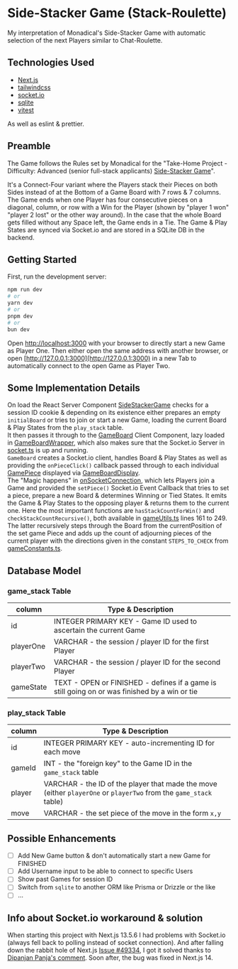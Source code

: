 # Side-Stacker Game (Stack-Roulette)

My interpretation of Monadical's Side-Stacker Game with automatic selection of
the next Players similar to Chat-Roulette.

## Technologies Used

- [Next.js](https://nextjs.org/)
- [tailwindcss](https://tailwindcss.com/)
- [socket.io](https://socket.io/)
- [sqlite](https://www.npmjs.com/package/sqlite)
- [vitest](https://vitest.dev/)

As well as eslint & prettier.

## Preamble

The Game follows the Rules set by Monadical for the "Take-Home Project -
Difficulty: Advanced (senior full-stack applicants)
[Side-Stacker Game](https://docs.monadical.com/s/monadical-study-guide#Difficulty-Advanced-senior-full-stack-applicants)".

It's a Connect-Four variant where the Players stack their Pieces on both Sides
instead of at the Bottom of a Game Board with 7 rows & 7 columns.
The Game ends when one Player has four consecutive pieces on a diagonal, column,
or row
with a Win for the Player (shown by "player 1 won" "player 2 lost" or the other
way around).
In the case that the whole Board gets filled without any Space left, the Game
ends in a Tie. The Game & Play States are synced via Socket.io and are stored
in a SQLite DB in the backend.

## Getting Started

First, run the development server:

```bash
npm run dev
# or
yarn dev
# or
pnpm dev
# or
bun dev
```

Open [http://localhost:3000](http://localhost:3000) with your browser to
directly start a new Game
as Player One. Then either open the same address with another browser, or
open [http://127.0.0.1:3000](http://127.0.0.1:3000)
in a new Tab to automatically connect to the open Game as Player Two.

## Some Implementation Details

On load the React Server
Component [SideStackerGame](/src/components/sideStackerGame.tsx)
checks for a session ID cookie & depending on its existence either prepares an
empty `initialBoard` or tries to join or start a new Game, loading the current
Board & Play States from the `play_stack` table.  
It then passes it through to the [GameBoard](/src/components/gameBoard.tsx)
Client Component, lazy loaded
in [GameBoardWrapper](/src/components/gameBoardWrapper.tsx),
which also makes sure that the Socket.io Server
in [socket.ts](/src/pages/api/socket.ts)
is up and running.  
`GameBoard` creates a Socket.io client, handles Board & Play States as well as
providing the `onPieceClick()` callback passed through to each individual
[GamePiece](/src/components/gamePiece.tsx) displayed
via [GameBoardDisplay](/src/components/gameBoardDisplay.tsx).  
The "Magic happens" in [onSocketConnection](/src/lib/onSocketConnection.ts),
which lets Players join a Game and provided the `setPiece()` Socket.io Event
Callback that tries to set a piece, prepare a new Board & determines Winning
or Tied States. It emits the Game & Play States to the opposing player & returns
them to the current one. Here the most important functions
are `hasStackCountForWin()`
and `checkStackCountRecursive()`, both available
in [gameUtils.ts](/src/utils/gameUtils.ts)
lines 161 to 249. The latter recursively steps through the Board from the
currentPosition of the set game Piece and adds up the count of adjourning pieces
of the current player with the directions given in the constant `STEPS_TO_CHECK`
from [gameConstants.ts](/src/const/gameConstants.ts).

## Database Model

### game_stack Table

| column    | Type & Description                                                                            |
| --------- | --------------------------------------------------------------------------------------------- |
| id        | INTEGER PRIMARY KEY - Game ID used to ascertain the current Game                              |
| playerOne | VARCHAR - the session / player ID for the first Player                                        |
| playerTwo | VARCHAR - the session / player ID for the second Player                                       |
| gameState | TEXT - OPEN or FINISHED - defines if a game is still going on or was finished by a win or tie |

### play_stack Table

| column | Type & Description                                                                                                |
| ------ | ----------------------------------------------------------------------------------------------------------------- |
| id     | INTEGER PRIMARY KEY - auto-incrementing ID for each move                                                          |
| gameId | INT - the "foreign key" to the Game ID in the `game_stack` table                                                  |
| player | VARCHAR - the ID of the player that made the move (either `playerOne` or `playerTwo` from the `game_stack` table) |
| move   | VARCHAR - the set piece of the move in the form `x,y`                                                             |

## Possible Enhancements

- [ ] Add New Game button & don't automatically start a new Game for FINISHED
- [ ] Add Username input to be able to connect to specific Users
- [ ] Show past Games for session ID
- [ ] Switch from `sqlite` to another ORM like Prisma or Drizzle or the like
- [ ] ...

## Info about Socket.io workaround & solution

When starting this project with Next.js 13.5.6 I had problems with Socket.io
(always fell back to polling instead of socket connection).
And after falling down the rabbit hole of
Next.js [Issue #49334](https://github.com/vercel/next.js/issues/49334), I got it
solved thanks
to [Dipanjan Panja's comment](https://github.com/vercel/next.js/issues/49334#issuecomment-1731391847).
Soon after, the bug was fixed in Next.js 14.
